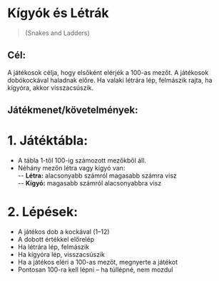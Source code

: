 # Kígyók és Létrák
> (Snakes and Ladders)

## Cél:
A játékosok célja, hogy elsőként elérjék a 100-as mezőt. A játékosok dobókockával haladnak előre. Ha valaki létrára lép, felmászik rajta, ha kígyóra, akkor visszacsúszik.

## Játékmenet/követelmények:
# 1. Játéktábla:
- A tábla 1-től 100-ig számozott mezőkből áll.  
- Néhány mezőn létra vagy kígyó van:  
 -- **Létra:** alacsonyabb számról magasabb számra visz  
 -- **Kígyó:** magasabb számról alacsonyabbra visz  

# 2. Lépések:
- A játékos dob a kockával (1–12)  
- A dobott értékkel előrelép  
- Ha létrára lép, felmászik  
- Ha kígyóra lép, visszacsúszik  
- Ha a játékos eléri a 100-as mezőt, megnyerte a játékot  
- Pontosan 100-ra kell lépni – ha túllépné, nem mozdul  
